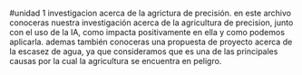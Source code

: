 #unidad 1
investigacion acerca de la agrictura de precisión.
en este archivo conoceras nuestra investigación acerca de la agricultura de precision, junto con el uso de la IA, como impacta positivamente en ella y como podemos aplicarla. ademas también conoceras una propuesta de proyecto acerca de la escasez de agua, ya que consideramos que es una de las principales causas por la cual la agricultura se encuentra en peligro.
